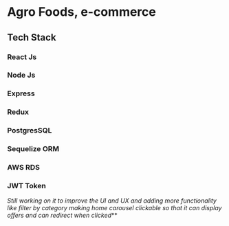 # Agro Foods, e-commerce

## Tech Stack
### React Js
### Node Js
### Express
### Redux
### PostgresSQL
### Sequelize ORM
### AWS RDS
### JWT Token

_Still working on it to improve the UI and UX and adding more functionality like filter by category making home carousel clickable so that it can display offers and can redirect when clicked_**
